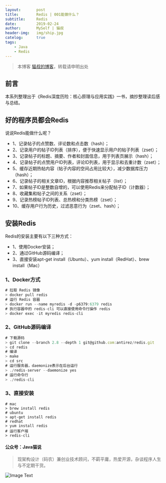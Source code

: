```yaml
---
layout:       post
title:        Redis | 001能做什么？
subtitle:     Redis
date:         2019-02-24
author:       MySelf | 猫叔
header-img:   img/ship.jpg
catelog:      true
tags:
    - Java
    - Redis
---
```


> 本博客 [猫叔的博客](https://unclecatmyself.github.io/)，转载请申明出处

## 前言

本系列整理出于《Redis深度历险：核心原理与应用实践》一书，摘抄整理读后感与总结。

## 好的程序员都会Redis

说说Redis能做什么呢？

- 1、记录帖子的点赞数、评论数和点击数（hash）；
- 2、记录用户的帖子ID列表（排序），便于快速显示用户的帖子列表（zset）；
- 3、记录帖子的标题、摘要、作者和封面信息，用于列表页展示（hash）；
- 4、记录帖子的点赞用户ID列表，评论ID列表，用于显示和去重计数（zset）；
- 5、缓存近期热帖内容（帖子内容的空间占用比较大），减少数据库压力（hash）；
- 6、记录帖子的相关文章ID，根据内容推荐相关帖子（list）；
- 7、如果帖子ID是整数自增的，可以使用Redis来分配帖子ID（计数器）；
- 8、收藏集和帖子之间的关系（zset）；
- 9、记录热榜帖子ID列表、总热榜和分类热榜（zset）；
- 10、缓存用户行为历史，过滤恶意行为（zset、hash）；

## 安装Redis

Redis的安装主要有以下三种方式：
- 1、使用Docker安装；
- 2、通过GitHub源码编译；
- 3、直接安装apt-get install（Ubuntu）、yum install（RedHat）、brew install（Mac）

### 1、Docker方式

```js
# 拉取 Redis 镜像
> docker pull redis
# 运行 Redis 容器
> docker run --name myredis -d -p6379:6379 redis
# 执行容器中的 redis-cli 可以直接使用命令行操作 redis
> docker exec -it myredis redis-cli
```

### 2、GitHub源码编译

```js
# 下载源码
> git clone --branch 2.8 --depth 1 git@github.com:antirez/redis.git
> cd redis
# 编译
> make
> cd src
# 运行服务器，daemonize表示在后台运行
> ./redis-server --daemonize yes
# 运行命令行
> ./redis-cli
```

### 3、直接安装

```
# mac
> brew install redis
# ubuntu
> apt-get install redis
# redhat
> yum install redis
# 运行客户端
> redis-cli
```

#### 公众号：Java猫说

> 现架构设计（码农）兼创业技术顾问，不羁平庸，热爱开源，杂谈程序人生与不定期干货。

![Image Text](https://user-gold-cdn.xitu.io/2018/12/28/167f41f1a5729856?w=344&h=344&f=jpeg&s=8231)